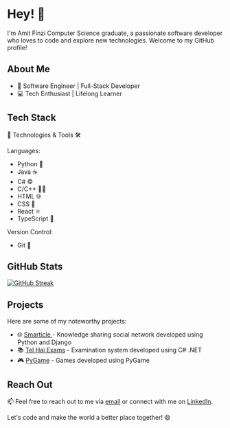 # Hey! 👋

I'm Amit Finzi Computer Science graduate, a passionate software developer who loves to code and explore new technologies. Welcome to my GitHub profile!

## About Me

- 🚀 Software Engineer | Full-Stack Developer
- 💻 Tech Enthusiast | Lifelong Learner

## Tech Stack

🚀 Technologies & Tools 🛠️

Languages: 
- Python 🐍
- Java ☕
- C# ©️
- C/C++ 🧑‍💻
- HTML 🌐
- CSS 🎨
- React ⚛️
- TypeScript 📘

Version Control:
- Git 🌱


## GitHub Stats

[![GitHub Streak](http://github-readme-streak-stats.herokuapp.com?user=finziamit&theme=dark&background=000000)](https://git.io/streak-stats)

## Projects

Here are some of my noteworthy projects:

- 🌐 [Smarticle ](https://github.com/finziamit/Smarticles) - Knowledge sharing social network developed using Python and Django
- 📚 [Tel Hai Exams](https://github.com/finziamit/c-sharp-final-project) - Examination system developed using C# .NET
- 🎮 [PyGame](https://github.com/finziamit/PyGame) - Games developed using PyGame

## Reach Out

📫 Feel free to reach out to me via [email](mailto:finzi.amit@gmail.com) or connect with me on [LinkedIn](https://www.linkedin.com/in/amit-finzi-584464236/).

Let's code and make the world a better place together! 😄

